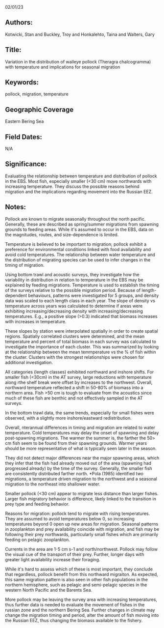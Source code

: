 02/01/23
## Authors:
Kotwicki, Stan and Buckley, Troy and Honkalehto, Taina and Walters, Gary
## Title:
Variation in the distribution of walleye pollock (Theragra chalcogramma) with temperature and implications for seasonal migration
## Keywords:
pollock, migration, temperature
## Geographic Coverage
Eastern Bering Sea
## Field Dates:
N/A
## Significance:
Evaluating the relationship between temperature and distribution of pollock in the EBS. Most fish, especially smaller (<30 cm) move northwards with increasing temperature. They discuss the possible reasons behind migration and the implications regarding movement into the Russian EEZ.

## Notes:
Pollock are known to migrate seasonally throughout the north pacific. Generally, these are described as spring/summer migrations from spawning grounds to feeding areas. While it's assumed to occur in the EBS, data on the magnitudes, routes, and size-dependence is limited.

Temperature is believed to be important to migration; pollock exhibit a preference for environmental conditions linked with food availability and avoid cold temperatures. The relationship between water temperature and the distribution of migrating species can be used to infer changes in the timing of migration.

Using bottom trawl and acoustic surveys, they investigate how the variability in distribution in relation to temperature in the EBS may be explained by feeding migrations. Temperature is used to establish the timing of the surveys relative to the possible migration period. Because of length-dependent behaviours, patterns were investigated for 5 groups, and density data was scaled to each length class in each year. The slope of density vs temperature across years was calculated to determine if areas were exhibiting increasing/decreasing density with increasing/decreasing temperatures. E.g., a positive slope (>0.3) indicated that biomass increases with increases in temperature. 

These slopes by station were interpolated spatially in order to create spatial regions. Spatially correlated clusters were determined, and the mean temperature and percent of total biomass in each survey was calculated to investigate the importance of each cluster. This was summarized by looking at the relationship between the mean temmperature vs the % of fish within the cluster. Clusters with the strongest relationships were chosen for additional investigation.

All categories (length classes) exhibited northward and inshore shifts. For smaller fish (<30cm) in the AT survey, large reductions with temperature along rthe shelf break were offset by increases to the northwest. Overall, northward temperature reflected a shift in 50-80% of biomass into a northern area. Fish >50 cm is tough to evaluate from the acoustics since much of these fish are benthic and not effectively sampled in the AT surveys.

In the bottom trawl data, the same trends, especially for small fishes were observed, with a slightly more inshore/eastward redistribution.

Overall, nterannual differences in timing and migration are related to water temperature. Cold temperatures may delay the onset of spawning and delay post-spawning migrations. The warmer the summer is, the farther the 50> cm fish seem to be found from their spawning grounds. Warmer years should be more representative of what is typically seen later in the season.

They did not detect major differences near the major spawning areas, which they infer that the fish had already moved out of the area (spawning had progressed already) by the time of the survey. Generally, the smaller fish are consistently distributed farther north. *Pola (1985) identified two migrations, a temperature driven migration to the northwest and a seasonal migration to the northeast into shallower water.

Smaller pollock (<30 cm) appear to migrate less distance than larger fishes. Larger fish migratory behavior is difference, likely linked to the transition in prey type and feeding behavior.

Reasons for migration: pollock tend to migrate with rising temperatures. They are assumed to avoid temperatures below 0, so increasing temperatures beyond 0 open up new areas for migration. Seasonal patterns in zooplankton and prey availability coincide with migration, and fish may be following their prey northwards, particularly small fishes which are primarily feeding on pelagic zooplankton.

Currents in the area are 1-5 cm s-1 and north/northwest. Pollock may follow the visual cue of the transport of their prey. Further, longer days with greater light availability increase their foraging.

While it's hard to assess which of these is most important, they conclude that regardless, pollock benefit from this northward migraiton. As expected, this same migration pattern is also seen in other fish populations in the northern hemisphere, such as pelagic and semi-pelagic species in the western North Pacific and the Barents Sea.

More pollock may be leaving the survey area with increasing temperatures, thus further data is needed to evaluate the movement of fishes in the russian zone and the northern Bering Sea. Further changes in climate may change the migration timing and period, alter the amount of fish moving into the Russian EEZ, thus changing the biomass available to the fishery.